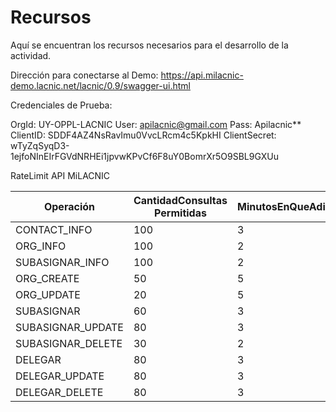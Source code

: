 # Recursos

Aquí se encuentran los recursos necesarios para el desarrollo de la actividad.


Dirección para conectarse al Demo:
https://api.milacnic-demo.lacnic.net/lacnic/0.9/swagger-ui.html


Credenciales de Prueba:

OrgId: UY-OPPL-LACNIC
User: apilacnic@gmail.com
Pass: Apilacnic**
ClientID: SDDF4AZ4NsRavImu0VvcLRcm4c5KpkHI
ClientSecret: wTyZqSyqD3-1ejfoNInEIrFGVdNRHEi1jpvwKPvCf6F8uY0BomrXr5O9SBL9GXUu


RateLimit API MiLACNIC

Operación                    |  CantidadConsultas Permitidas  |  MinutosEnQueAdiciona  |  CantidadConsultasSeAdicionan
-------------------------  |  -----------------------------------  |  ---------------------------  |  -------------------------------------
CONTACT_INFO  |  100  |  3  |  3
ORG_INFO  |  100  |  2  |  3
SUBASIGNAR_INFO  |  100  |  2  |  3
ORG_CREATE  |  50  |  5  |  2
ORG_UPDATE  |  20  |  5  |  2
SUBASIGNAR  |  60  |  3  |  2
SUBASIGNAR_UPDATE  |  80  |  3  |  3
SUBASIGNAR_DELETE  |  30  |  2  |  1
DELEGAR  |  80  |  3  |  3
DELEGAR_UPDATE  |  80  |  3  |  3
DELEGAR_DELETE  |  80  |  3  |  3



